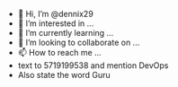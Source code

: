 - 👋 Hi, I’m @dennix29
- 👀 I’m interested in ...
- 🌱 I’m currently learning ...
- 💞️ I’m looking to collaborate on ...
- 📫 How to reach me ...
- text to 5719199538 and mention DevOps
- Also  state the word Guru

<!---
dennix29/dennix29 is a ✨ special ✨ repository because its `README.md` (this file) appears on your GitHub profile.
You can click the Preview link to take a look at your changes.
--->
